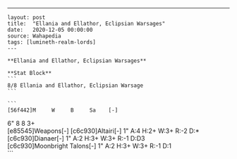 ---
    layout: post
    title:  "Ellania and Ellathor, Eclipsian Warsages"
    date:   2020-12-05 00:00:00
    source: Wahapedia
    tags: [lumineth-realm-lords]
    ---
    
    **Ellania and Ellathor, Eclipsian Warsages**
    
    **Stat Block**
    ```
    8/8 Ellania and Ellathor, Eclipsian Warsage
    ```
    
    ```
    [56f442]M     W     B     Sa    [-]
6"    8     8     3+    
[e85545]Weapons[-]
[c6c930]Altairi[-]
1"     A:4    H:2+   W:3+   R:-2   D:*   
[c6c930]Dianaer[-]
1"     A:2    H:3+   W:3+   R:-1   D:D3  
[c6c930]Moonbright Talons[-]
1"     A:2    H:3+   W:3+   R:-1   D:1   
    ```
    
    
    
